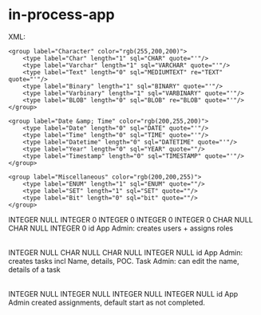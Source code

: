 # in-process-app

XML:
<?xml version="1.0" encoding="utf-8" ?>
<!-- SQL XML created by WWW SQL Designer, https://github.com/ondras/wwwsqldesigner/ -->
<!-- Active URL: https://sql.toad.cz/ -->
<sql>
<datatypes db="mysql">
	<group label="Numeric" color="rgb(238,238,170)">
		<type label="Integer" length="0" sql="INTEGER" quote=""/>
	 	<type label="TINYINT" length="0" sql="TINYINT" quote=""/>
	 	<type label="SMALLINT" length="0" sql="SMALLINT" quote=""/>
	 	<type label="MEDIUMINT" length="0" sql="MEDIUMINT" quote=""/>
	 	<type label="INT" length="0" sql="INT" quote=""/>
		<type label="BIGINT" length="0" sql="BIGINT" quote=""/>
		<type label="Decimal" length="1" sql="DECIMAL" re="DEC" quote=""/>
		<type label="Single precision" length="0" sql="FLOAT" quote=""/>
		<type label="Double precision" length="0" sql="DOUBLE" re="DOUBLE" quote=""/>
	</group>

	<group label="Character" color="rgb(255,200,200)">
		<type label="Char" length="1" sql="CHAR" quote="'"/>
		<type label="Varchar" length="1" sql="VARCHAR" quote="'"/>
		<type label="Text" length="0" sql="MEDIUMTEXT" re="TEXT" quote="'"/>
		<type label="Binary" length="1" sql="BINARY" quote="'"/>
		<type label="Varbinary" length="1" sql="VARBINARY" quote="'"/>
		<type label="BLOB" length="0" sql="BLOB" re="BLOB" quote="'"/>
	</group>

	<group label="Date &amp; Time" color="rgb(200,255,200)">
		<type label="Date" length="0" sql="DATE" quote="'"/>
		<type label="Time" length="0" sql="TIME" quote="'"/>
		<type label="Datetime" length="0" sql="DATETIME" quote="'"/>
		<type label="Year" length="0" sql="YEAR" quote=""/>
		<type label="Timestamp" length="0" sql="TIMESTAMP" quote="'"/>
	</group>
	
	<group label="Miscellaneous" color="rgb(200,200,255)">
		<type label="ENUM" length="1" sql="ENUM" quote=""/>
		<type label="SET" length="1" sql="SET" quote=""/>
		<type label="Bit" length="0" sql="bit" quote=""/>
	</group>
</datatypes><table x="238" y="242" name="User Account">
<row name="id" null="1" autoincrement="1">
<datatype>INTEGER</datatype>
<default>NULL</default></row>
<row name="isNewMember" null="1" autoincrement="0">
<datatype>INTEGER</datatype>
<default>0</default></row>
<row name="isAppAdmin" null="1" autoincrement="0">
<datatype>INTEGER</datatype>
<default>0</default></row>
<row name="isTaskAdmin" null="1" autoincrement="0">
<datatype>INTEGER</datatype>
<default>0</default></row>
<row name="isLeadership" null="1" autoincrement="0">
<datatype>INTEGER</datatype>
<default>0</default></row>
<row name="Member Name" null="1" autoincrement="0">
<datatype>CHAR</datatype>
<default>NULL</default></row>
<row name="Member Email" null="1" autoincrement="0">
<datatype>CHAR</datatype>
<default>NULL</default></row>
<row name="isInProcessed" null="1" autoincrement="0">
<datatype>INTEGER</datatype>
<default>0</default></row>
<key type="PRIMARY" name="">
<part>id</part>
</key>
<comment>App Admin: creates users + assigns roles </comment>
</table>
<table x="565.2222290039062" y="229" name="In-Processing Task">
<row name="id" null="1" autoincrement="1">
<datatype>INTEGER</datatype>
<default>NULL</default></row>
<row name="Task Name" null="1" autoincrement="0">
<datatype>CHAR</datatype>
<default>NULL</default></row>
<row name="Task Details" null="1" autoincrement="0">
<datatype>CHAR</datatype>
<default>NULL</default></row>
<row name="Task Admin" null="1" autoincrement="0">
<datatype>INTEGER</datatype>
<default>NULL</default><relation table="User Account" row="id" />
</row>
<key type="PRIMARY" name="">
<part>id</part>
</key>
<comment>App Admin: creates tasks incl Name, details, POC. Task Admin: can edit the name, details of a task</comment>
</table>
<table x="513.2222290039062" y="412" name="Member - Task Assignment">
<row name="id" null="1" autoincrement="1">
<datatype>INTEGER</datatype>
<default>NULL</default></row>
<row name="idMember" null="1" autoincrement="0">
<datatype>INTEGER</datatype>
<default>NULL</default><relation table="User Account" row="id" />
</row>
<row name="idTask" null="1" autoincrement="0">
<datatype>INTEGER</datatype>
<default>NULL</default><relation table="In-Processing Task" row="id" />
</row>
<row name="isComplete" null="1" autoincrement="0">
<datatype>INTEGER</datatype>
<default>NULL</default></row>
<key type="PRIMARY" name="">
<part>id</part>
</key>
<comment>App Admin created assignments, default start as not completed.</comment>
</table>
</sql>
